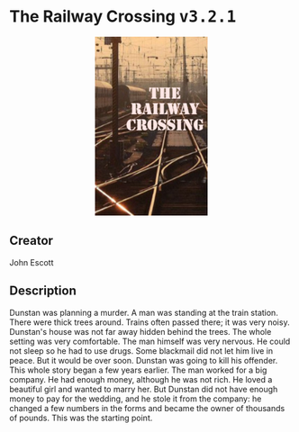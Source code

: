 
# The Railway Crossing <kbd>v3.2.1</kbd>

<center>
  <img src="./cover-1024.jpg"/>
</center>

## Creator
John Escott

## Description
Dunstan was planning a murder. A man was standing at the train station. There were thick trees around. Trains often passed there; it was very noisy. Dunstan's house was not far away hidden behind the trees. The whole setting was very comfortable. The man himself was very nervous. He could not sleep so he had to use drugs. Some blackmail did not let him live in peace. But it would be over soon. Dunstan was going to kill his offender. This whole story began a few years earlier. The man worked for a big company. He had enough money, although he was not rich. He loved a beautiful girl and wanted to marry her. But Dunstan did not have enough money to pay for the wedding, and he stole it from the company: he changed a few numbers in the forms and became the owner of thousands of pounds. This was the starting point.
